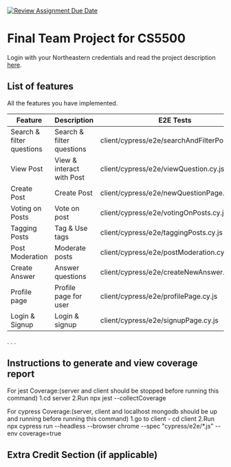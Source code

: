 [![Review Assignment Due Date](https://classroom.github.com/assets/deadline-readme-button-24ddc0f5d75046c5622901739e7c5dd533143b0c8e959d652212380cedb1ea36.svg)](https://classroom.github.com/a/37vDen4S)

# Final Team Project for CS5500

Login with your Northeastern credentials and read the project description [here](https://northeastern-my.sharepoint.com/:w:/g/personal/j_mitra_northeastern_edu/ETUqq9jqZolOr0U4v-gexHkBbCTAoYgTx7cUc34ds2wrTA?e=URQpeI).

## List of features

All the features you have implemented.

| Feature                   | Description               | E2E Tests                                     | Component Tests                                   | Jest Tests                       |
| ------------------------- | ------------------------- | --------------------------------------------- | ------------------------------------------------- | -------------------------------- |
| Search & filter questions | Search & filter questions | client/cypress/e2e/searchAndFilterPosts.cy.js | client/cypress/component/topbar.cy.js             | server/tests/question.test.js    |
| View Post                 | View & interact with Post | client/cypress/e2e/viewQuestion.cy.js         | client/cypress/component/questionCard.cy.js       | server/tests/newQuestion.test.js |
| Create Post               | Create Post               | client/cypress/e2e/newQuestionPage.cy.js      | client/cypress/component/newQuestionPage.cy.js    | server/tests/newQuestion.test.js |
| Voting on Posts           | Vote on post              | client/cypress/e2e/votingOnPosts.cy.js        | client/cypress/component/questionCard.cy.js       | server/tests/newQuestion.test.js |
| Tagging Posts             | Tag & Use tags            | client/cypress/e2e/taggingPosts.cy.js         | client/cypress/component/tagCard.cy.js            | server/tests/tag.test.js         |
| Post Moderation           | Moderate posts            | client/cypress/e2e/postModeration.cy.js       | client/cypress/component/questionCard.cy.js       | server/tests/newQuestion.test.js |
| Create Answer             | Answer questions          | client/cypress/e2e/createNewAnswer.cy.js      | client/cypress/component/answerList.cy.js         | server/tests/newAnswer.test.js   |
| Profile page              | Profile page for user     | client/cypress/e2e/profilePage.cy.js          | client/cypress/component/questionByUserList.cy.js | server/tests/newQuestion.test.js |
| Login & Signup            | Login & signup            | client/cypress/e2e/signupPage.cy.js           | client/cypress/component/signUpPage.cy.js         | server/tests/user.test.js        |

. . .

## Instructions to generate and view coverage report

For jest Coverage:(server and client should be stopped before running this command)
1.cd server
2.Run npx jest --collectCoverage

For cypress Coverage:(server, client and localhost mongodb should be up and running before running this command)
1.go to client - cd client
2.Run npx cypress run --headless --browser chrome --spec "cypress/e2e/\*.js" --env coverage=true

## Extra Credit Section (if applicable)
